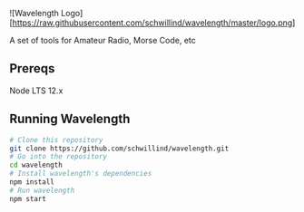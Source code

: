![Wavelength Logo][https://raw.githubusercontent.com/schwillind/wavelength/master/logo.png]

A set of tools for Amateur Radio, Morse Code, etc

## Prereqs

Node LTS 12.x

## Running Wavelength

```bash
# Clone this repository
git clone https://github.com/schwillind/wavelength.git
# Go into the repository
cd wavelength
# Install wavelength's dependencies
npm install
# Run wavelength
npm start
```